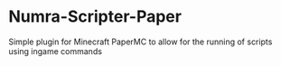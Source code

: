 # Numra-Scripter-Paper
Simple plugin for Minecraft PaperMC to allow for the running of scripts using ingame commands
